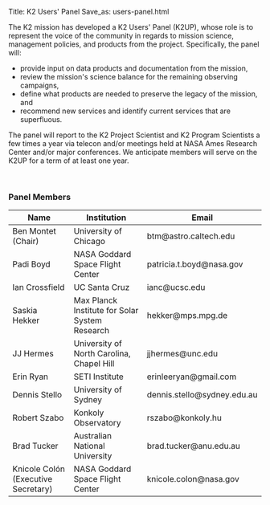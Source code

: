 Title: K2 Users' Panel
Save_as: users-panel.html

The K2 mission has developed a K2 Users' Panel (K2UP), whose role is to represent the voice of the community in regards to mission science, management policies, and products from the project. Specifically, the panel will:

* provide input on data products and documentation from the mission,
* review the mission's science balance for the remaining observing campaigns,
* define what products are needed to preserve the legacy of the
  mission, and
* recommend new services and identify current services that are superfluous.

The panel will report to the K2 Project Scientist and K2 Program Scientists a few times a year via telecon and/or meetings held at NASA Ames Research Center and/or major conferences. We anticipate members will serve on the K2UP for a term of at least one year.

</br>

<div class="panel panel-primary">
  <div class="panel-heading">
    <h3 class="panel-title">Panel Members</h3>
  </div>
  <div class="panel-body">

<table class="table table-striped table-hover">

  <thead>
    <tr>
    <th>Name </th>
	<th>Institution</th>
	<th>Email</th>
    </tr>
  </thead>
  
  <tdata>

<tr>
<td>
Ben Montet (Chair)
</td>
<td>
University of Chicago
</td>
<td>
btm@astro.caltech.edu
</td>
 </tr>

  <tr>
 <td>
Padi Boyd
</td>
  <td>
NASA Goddard Space Flight Center
</td>
<td>
patricia.t.boyd@nasa.gov
</td>
</tr>

<tr>
<td>
Ian Crossfield
</td>
<td>
UC Santa Cruz
</td>
<td>
ianc@ucsc.edu
</td>
  </tr>

<tr>
<td>
Saskia Hekker
</td>
<td>
Max Planck Institute for Solar System Research
</td>
<td>
hekker@mps.mpg.de
</td>
  </tr>

<tr>
<td>
JJ Hermes
</td>
<td>
University of North Carolina, Chapel Hill
</td>
<td>
jjhermes@unc.edu
</td>
  </tr>

<tr>
<td>
Erin Ryan
</td>
<td>
SETI Institute
</td>
<td>
erinleeryan@gmail.com
</td>
 </tr>

<tr>
<td>
Dennis Stello
</td>
<td>
University of Sydney
</td>
<td>
dennis.stello@sydney.edu.au
</td>
 </tr>

<tr>
<td>
Robert Szabo
</td>
<td>
Konkoly Observatory
</td>
<td>
rszabo@konkoly.hu
</td>
 </tr>

<tr>
<td>
Brad Tucker
</td>
<td>
Australian National University
</td>
<td>
brad.tucker@anu.edu.au
</td>
 </tr>

<tr>
<td>
Knicole Colón (Executive Secretary)
</td>
<td>
NASA Goddard Space Flight Center
</td>
<td>
knicole.colon@nasa.gov
</td>
 </tr>

</tdata>
</table>

  </div>
  </div>
